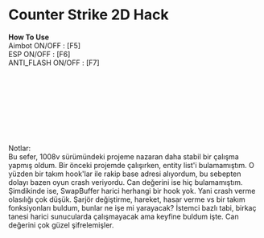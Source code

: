 # Counter Strike 2D Hack



<b>How To Use</b> <br/>
  Aimbot ON/OFF : [F5] <br/>
  ESP ON/OFF :  [F6]  <br/>
  ANTI_FLASH ON/OFF : [F7]
   <br/> <br/>
<br/> <br/>
<br/> <br/>
<br/> <br/>
<br/> <br/>
Notlar:<br/>
Bu sefer, 1008v sürümündeki projeme nazaran daha stabil bir çalışma yapmış oldum. Bir önceki projemde çalışırken, entity list'i bulamamıştım. O yüzden bir takım hook'lar ile rakip base adresi alıyordum, bu sebepten dolayı bazen oyun crash veriyordu. Can değerini ise hiç bulamamıştım.  <br/>
Şimdikinde ise, SwapBuffer harici herhangi bir hook yok. Yani crash verme olasılığı çok düşük. Şarjör değiştirme, hareket, hasar verme vs bir takım fonksiyonları buldum, bunlar ne işe mi yarayacak? İstemci bazlı tabi, birkaç tanesi harici sunucularda çalışmayacak ama keyfine buldum işte. Can değerini çok güzel şifrelemişler. <br/>




